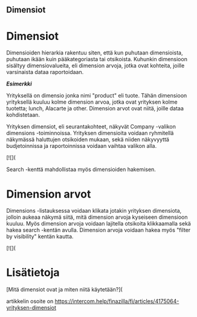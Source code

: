 ## Dimensiot

# Dimensiot

Dimensioiden hierarkia rakentuu siten, että kun puhutaan dimensioista, puhutaan ikään kuin pääkategoriasta tai otsikoista. Kuhunkin dimensioon sisältyy dimensiovalueita, eli dimension arvoja, jotka ovat kohteita, joille varsinaista dataa raportoidaan.

***Esimerkki***

Yrityksellä on dimensio jonka nimi "product" eli tuote. Tähän dimensioon yrityksellä kuuluu kolme dimension arvoa, jotka ovat yrityksen kolme tuotetta; lunch, Alacarte ja other. Dimension arvot ovat niitä, joille dataa kohdistetaan.

Yrityksen dimensiot, eli seurantakohteet, näkyvät Company -valikon dimensions -toiminnoissa. Yrityksen dimensioita voidaan ryhmitellä näkymässä haluttujen otsikoiden mukaan, sekä niiden näkyvyyttä budjetoinnissa ja raportoinnissa voidaan vaihtaa valikon alla.

[![](

Search -kenttä mahdollistaa myös dimensioiden hakemisen.

# Dimension arvot

Dimensions -listauksessa voidaan klikata jotakin yrityksen dimensiota, jolloin aukeaa näkymä siitä, mitä dimension arvoja kyseiseen dimensioon kuuluu. Myös dimension arvoja voidaan lajitella otsikoita klikkaamalla sekä hakea search -kentän avulla. Dimension arvoja voidaan hakea myös "filter by visibility" kentän kautta.

[![](

# Lisätietoja

[Mitä dimensiot ovat ja miten niitä käytetään?](



artikkelin osoite on https://intercom.help/finazilla/fi/articles/4175064-yrityksen-dimensiot


